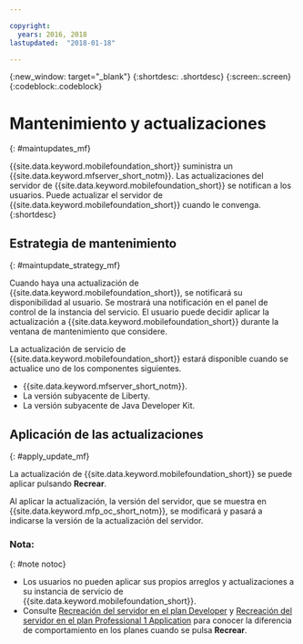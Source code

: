 ```yaml
---

copyright:
  years: 2016, 2018
lastupdated:  "2018-01-18"

---
```


{:new_window: target="_blank"}
{:shortdesc: .shortdesc}
{:screen:.screen}
{:codeblock:.codeblock}

# Mantenimiento y actualizaciones
{: #maintupdates_mf}

{{site.data.keyword.mobilefoundation_short}} suministra un {{site.data.keyword.mfserver_short_notm}}<!-- on {{site.data.keyword.containerlong}} as a container group-->. Las actualizaciones del servidor de {{site.data.keyword.mobilefoundation_short}} se notifican a los usuarios. Puede actualizar el servidor de {{site.data.keyword.mobilefoundation_short}} cuando le convenga.
{:shortdesc}

## Estrategia de mantenimiento
{: #maintupdate_strategy_mf}

Cuando haya una actualización de {{site.data.keyword.mobilefoundation_short}}, se notificará su disponibilidad al usuario.  Se mostrará una notificación en el panel de control de la instancia del servicio. El usuario puede decidir aplicar la actualización a {{site.data.keyword.mobilefoundation_short}} durante la ventana de mantenimiento que considere.

La actualización de servicio de {{site.data.keyword.mobilefoundation_short}} estará disponible cuando se actualice uno de los componentes siguientes.

* {{site.data.keyword.mfserver_short_notm}}.
* La versión subyacente de Liberty.
* La versión subyacente de Java Developer Kit.


## Aplicación de las actualizaciones
{: #apply_update_mf}

La actualización de {{site.data.keyword.mobilefoundation_short}} se puede aplicar pulsando **Recrear**.

Al aplicar la actualización, la versión del servidor, que se muestra en {{site.data.keyword.mfp_oc_short_notm}}, se modificará y pasará a indicarse la versión de la actualización del servidor.

### Nota:
{: #note notoc}

* Los usuarios no pueden aplicar sus propios arreglos y actualizaciones a su instancia de servicio de {{site.data.keyword.mobilefoundation_short}}.
* Consulte [Recreación del servidor en el plan Developer](c_using_mfs_p1.html#recreate_mobilefoundation_p1) y [Recreación del servidor en el plan Professional 1 Application](c_using_mfs_p2.html#recreate_mobilefoundation_p2) para conocer la diferencia de comportamiento en los planes cuando se pulsa **Recrear**.
